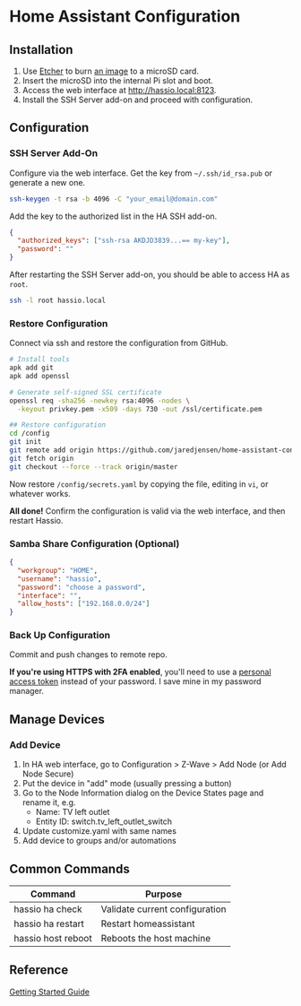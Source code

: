 # Home Assistant Configuration

## Installation

1. Use [Etcher](https://etcher.io/) to burn [an image](https://www.home-assistant.io/hassio/installation/) to a microSD card.
1. Insert the microSD into the internal Pi slot and boot.
1. Access the web interface at http://hassio.local:8123.
1. Install the SSH Server add-on and proceed with configuration.

## Configuration

### SSH Server Add-On

Configure via the web interface. Get the key from `~/.ssh/id_rsa.pub` or generate a new one.

```bash
ssh-keygen -t rsa -b 4096 -C "your_email@domain.com"
```

Add the key to the authorized list in the HA SSH add-on.

```json
{
  "authorized_keys": ["ssh-rsa AKDJD3839...== my-key"],
  "password": ""
}
```

After restarting the SSH Server add-on, you should be able to access HA as `root`.

```bash
ssh -l root hassio.local
```

### Restore Configuration

Connect via ssh and restore the configuration from GitHub.

```bash
# Install tools
apk add git
apk add openssl

# Generate self-signed SSL certificate
openssl req -sha256 -newkey rsa:4096 -nodes \
  -keyout privkey.pem -x509 -days 730 -out /ssl/certificate.pem

## Restore configuration
cd /config
git init
git remote add origin https://github.com/jaredjensen/home-assistant-config.git
git fetch origin
git checkout --force --track origin/master
```

Now restore `/config/secrets.yaml` by copying the file, editing in `vi`, or whatever works.

**All done!** Confirm the configuration is valid via the web interface, and then restart Hassio.

### Samba Share Configuration (Optional)

```json
{
  "workgroup": "HOME",
  "username": "hassio",
  "password": "choose a password",
  "interface": "",
  "allow_hosts": ["192.168.0.0/24"]
}
```

### Back Up Configuration

Commit and push changes to remote repo.

**If you're using HTTPS with 2FA enabled**, you'll need to use a [personal access token](https://help.github.com/en/articles/creating-a-personal-access-token-for-the-command-line) instead of your password. I save mine in my password manager.

## Manage Devices

### Add Device

1. In HA web interface, go to Configuration > Z-Wave > Add Node (or Add Node Secure)
1. Put the device in "add" mode (usually pressing a button)
1. Go to the Node Information dialog on the Device States page and rename it, e.g.
   - Name: TV left outlet
   - Entity ID: switch.tv_left_outlet_switch
1. Update customize.yaml with same names
1. Add device to groups and/or automations

## Common Commands

| Command            | Purpose                        |
| ------------------ | ------------------------------ |
| hassio ha check    | Validate current configuration |
| hassio ha restart  | Restart homeassistant          |
| hassio host reboot | Reboots the host machine       |

## Reference

[Getting Started Guide](https://www.home-assistant.io/getting-started/)
